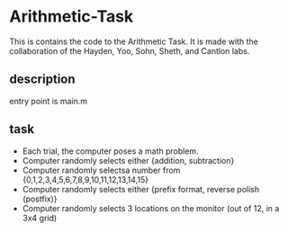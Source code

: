 # Arithmetic-Task

This is contains the code to the Arithmetic Task. 
It is made with the collaboration of the Hayden, Yoo, Sohn, Sheth, and Cantlon labs.

## description
entry point is main.m

## task
- Each trial, the computer poses a math problem.
- Computer randomly selects either {addition, subtraction}
- Computer randomly selectsa number from {0,1,2,3,4,5,6,7,8,9,10,11,12,13,14,15}
- Computer randomly selects either {prefix format, reverse polish (postfix)}
- Computer randomly selects 3 locations on the monitor (out of 12, in a 3x4 grid)

